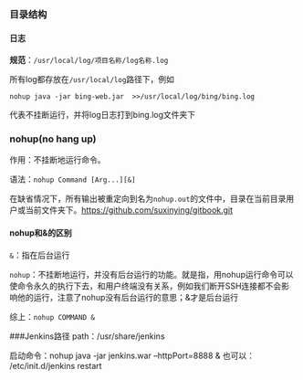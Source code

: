 ### 目录结构

#### 日志

**规范**：`/usr/local/log/项目名称/log名称.log`

所有log都存放在`/usr/local/log`路径下，例如

`nohup java -jar bing-web.jar  >>/usr/local/log/bing/bing.log`

代表不挂断运行，并将log日志打到bing.log文件夹下

### nohup(no hang up)

作用：不挂断地运行命令。

语法：`nohup Command [Arg...][&]`

在缺省情况下，所有输出被重定向到名为`nohup.out`的文件中，目录在当前目录用户或当前文件夹下。https://github.com/suxinying/gitbook.git

#### nohup和&的区别

`&`：指在后台运行

`nohup`：不挂断地运行，并没有后台运行的功能。就是指，用nohup运行命令可以使命令永久的执行下去，和用户终端没有关系，例如我们断开SSH连接都不会影响他的运行，注意了nohup没有后台运行的意思；&才是后台运行

综上：`nohup COMMAND &`


###Jenkins路径
path：/usr/share/jenkins

启动命令：nohup java -jar jenkins.war –httpPort=8888 &
也可以： /etc/init.d/jenkins restart
